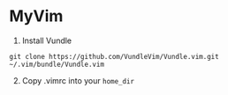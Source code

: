 # MyVim

1. Install Vundle
```
git clone https://github.com/VundleVim/Vundle.vim.git ~/.vim/bundle/Vundle.vim
```

2. Copy .vimrc into your `home_dir`
